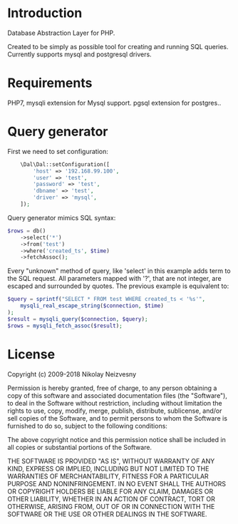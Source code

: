 # Introduction

Database Abstraction Layer for PHP.

Created to be simply as possible tool for creating and running SQL queries. Currently supports mysql and postgresql drivers.

# Requirements

PHP7, mysqli extension for Mysql support. pgsql extension for postgres..

# Query generator

First we need to set configuration:

```php
    \Dal\Dal::setConfiguration([
        'host' => '192.168.99.100',
        'user' => 'test',
        'password' => 'test',
        'dbname' => 'test',
        'driver' => 'mysql',
    ]);
```

Query generator mimics SQL syntax:

```php
$rows = db()
    ->select('*')
    ->from('test')
    ->where('created_ts', $time)
    ->fetchAssoc();
```

Every "unknown" method of query, like 'select' in this example adds term to
the SQL request. All parameters mapped with '?', that are not integer, 
are escaped and surrounded by quotes.
The previous example is equivalent to:

```php
$query = sprintf("SELECT * FROM test WHERE created_ts < '%s'",
    mysqli_real_escape_string($connection, $time)
);
$result = mysqli_query($connection, $query);
$rows = mysqli_fetch_assoc($result);
```

# License

Copyright (c) 2009-2018 Nikolay Neizvesny

Permission is hereby granted, free of charge, to any person obtaining a copy of this software and associated documentation files (the "Software"), to deal in the Software without restriction, including without limitation the rights to use, copy, modify, merge, publish, distribute, sublicense, and/or sell copies of the Software, and to permit persons to whom the Software is furnished to do so, subject to the following conditions:

The above copyright notice and this permission notice shall be included in all copies or substantial portions of the Software.

THE SOFTWARE IS PROVIDED "AS IS", WITHOUT WARRANTY OF ANY KIND, EXPRESS OR IMPLIED, INCLUDING BUT NOT LIMITED TO THE WARRANTIES OF MERCHANTABILITY, FITNESS FOR A PARTICULAR PURPOSE AND NONINFRINGEMENT. IN NO EVENT SHALL THE AUTHORS OR COPYRIGHT HOLDERS BE LIABLE FOR ANY CLAIM, DAMAGES OR OTHER LIABILITY, WHETHER IN AN ACTION OF CONTRACT, TORT OR OTHERWISE, ARISING FROM, OUT OF OR IN CONNECTION WITH THE SOFTWARE OR THE USE OR OTHER DEALINGS IN THE SOFTWARE.